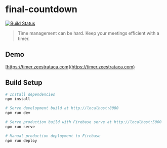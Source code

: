 # final-countdown
[![Build Status](https://travis-ci.org/szeestraten/final-countdown.svg?branch=master)](https://travis-ci.org/szeestraten/final-countdown)

> Time management can be hard. Keep your meetings efficient with a timer.

## Demo
[https://timer.zeestrataca.com](https://timer.zeestrataca.com)

## Build Setup
``` bash
# Install dependencies
npm install

# Serve development build at http://localhost:8080
npm run dev

# Serve production build with Firebase serve at http://localhost:5000
npm run serve

# Manual production deployment to Firebase
npm run deploy
```

